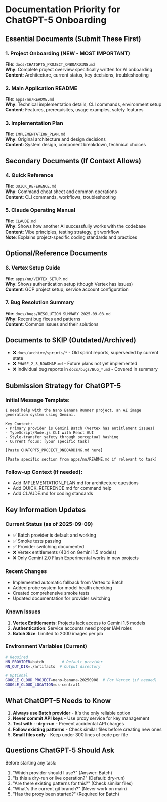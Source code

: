 # Documentation Priority for ChatGPT-5 Onboarding

## Essential Documents (Submit These First)

### 1. Project Onboarding (NEW - MOST IMPORTANT)
**File**: `docs/CHATGPT5_PROJECT_ONBOARDING.md`  
**Why**: Complete project overview specifically written for AI onboarding  
**Content**: Architecture, current status, key decisions, troubleshooting  

### 2. Main Application README  
**File**: `apps/nn/README.md`  
**Why**: Technical implementation details, CLI commands, environment setup  
**Content**: Features, prerequisites, usage examples, safety features  

### 3. Implementation Plan
**File**: `IMPLEMENTATION_PLAN.md`  
**Why**: Original architecture and design decisions  
**Content**: System design, component breakdown, technical choices  

## Secondary Documents (If Context Allows)

### 4. Quick Reference
**File**: `QUICK_REFERENCE.md`  
**Why**: Command cheat sheet and common operations  
**Content**: CLI commands, workflows, troubleshooting  

### 5. Claude Operating Manual
**File**: `CLAUDE.md`  
**Why**: Shows how another AI successfully works with the codebase  
**Content**: Vibe principles, testing strategy, git workflow  
**Note**: Explains project-specific coding standards and practices

## Optional/Reference Documents

### 6. Vertex Setup Guide
**File**: `apps/nn/VERTEX_SETUP.md`  
**Why**: Shows authentication setup (though Vertex has issues)  
**Content**: GCP project setup, service account configuration  

### 7. Bug Resolution Summary  
**File**: `docs/bugs/RESOLUTION_SUMMARY_2025-09-08.md`  
**Why**: Recent bug fixes and patterns  
**Content**: Common issues and their solutions  

## Documents to SKIP (Outdated/Archived)

- ❌ `docs/archive/sprints/*` - Old sprint reports, superseded by current state
- ❌ `PHASE_2_3_ROADMAP.md` - Future plans not yet implemented
- ❌ Individual bug reports in `docs/bugs/BUG_*.md` - Covered in summary

## Submission Strategy for ChatGPT-5

### Initial Message Template:
```
I need help with the Nano Banana Runner project, an AI image generation system using Gemini. 

Key Context:
- Primary provider is Gemini Batch (Vertex has entitlement issues)  
- TypeScript/Node.js CLI with React GUI
- Style-transfer safety through perceptual hashing
- Current focus: [your specific task]

[Paste CHATGPT5_PROJECT_ONBOARDING.md here]

[Paste specific section from apps/nn/README.md if relevant to task]
```

### Follow-up Context (if needed):
- Add IMPLEMENTATION_PLAN.md for architecture questions
- Add QUICK_REFERENCE.md for command help
- Add CLAUDE.md for coding standards

## Key Information Updates

### Current Status (as of 2025-09-09)
- ✅ Batch provider is default and working
- ✅ Smoke tests passing
- ✅ Provider switching documented
- ❌ Vertex entitlements (404 on Gemini 1.5 models)
- ❌ Only Gemini 2.0 Flash Experimental works in new projects

### Recent Changes
- Implemented automatic fallback from Vertex to Batch
- Added probe system for model health checking
- Created comprehensive smoke tests
- Updated documentation for provider switching

### Known Issues
1. **Vertex Entitlements**: Projects lack access to Gemini 1.5 models
2. **Authentication**: Service accounts need proper IAM roles
3. **Batch Size**: Limited to 2000 images per job

### Environment Variables (Current)
```bash
# Required
NN_PROVIDER=batch        # Default provider
NN_OUT_DIR=./artifacts  # Output directory

# Optional
GOOGLE_CLOUD_PROJECT=nano-banana-20250908  # For Vertex (if needed)
GOOGLE_CLOUD_LOCATION=us-central1
```

## What ChatGPT-5 Needs to Know

1. **Always use Batch provider** - It's the only reliable option
2. **Never commit API keys** - Use proxy service for key management
3. **Test with --dry-run** - Prevent accidental API charges
4. **Follow existing patterns** - Check similar files before creating new ones
5. **Small files only** - Keep under 300 lines of code per file

## Questions ChatGPT-5 Should Ask

Before starting any task:
1. "Which provider should I use?" (Answer: Batch)
2. "Is this a dry-run or live operation?" (Default: dry-run)
3. "Are there existing patterns for this?" (Check similar files)
4. "What's the current git branch?" (Never work on main)
5. "Has the proxy been started?" (Required for Batch)
